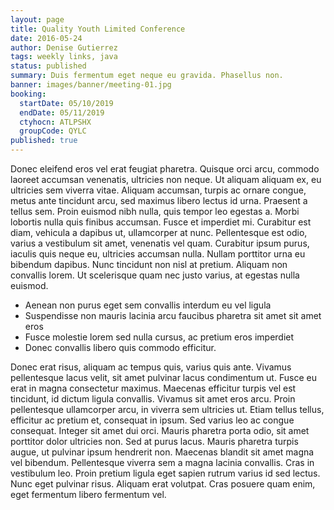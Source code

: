 ```yaml
---
layout: page
title: Quality Youth Limited Conference
date: 2016-05-24
author: Denise Gutierrez
tags: weekly links, java
status: published
summary: Duis fermentum eget neque eu gravida. Phasellus non.
banner: images/banner/meeting-01.jpg
booking:
  startDate: 05/10/2019
  endDate: 05/11/2019
  ctyhocn: ATLPSHX
  groupCode: QYLC
published: true
---
```

Donec eleifend eros vel erat feugiat pharetra. Quisque orci arcu, commodo laoreet accumsan venenatis, ultricies non neque. Ut aliquam aliquam ex, eu ultricies sem viverra vitae. Aliquam accumsan, turpis ac ornare congue, metus ante tincidunt arcu, sed maximus libero lectus id urna. Praesent a tellus sem. Proin euismod nibh nulla, quis tempor leo egestas a. Morbi lobortis nulla quis finibus accumsan. Fusce et imperdiet mi. Curabitur est diam, vehicula a dapibus ut, ullamcorper at nunc. Pellentesque est odio, varius a vestibulum sit amet, venenatis vel quam. Curabitur ipsum purus, iaculis quis neque eu, ultricies accumsan nulla. Nullam porttitor urna eu bibendum dapibus. Nunc tincidunt non nisl at pretium. Aliquam non convallis lorem. Ut scelerisque quam nec justo varius, at egestas nulla euismod.

* Aenean non purus eget sem convallis interdum eu vel ligula
* Suspendisse non mauris lacinia arcu faucibus pharetra sit amet sit amet eros
* Fusce molestie lorem sed nulla cursus, ac pretium eros imperdiet
* Donec convallis libero quis commodo efficitur.

Donec erat risus, aliquam ac tempus quis, varius quis ante. Vivamus pellentesque lacus velit, sit amet pulvinar lacus condimentum ut. Fusce eu erat in magna consectetur maximus. Maecenas efficitur turpis vel est tincidunt, id dictum ligula convallis. Vivamus sit amet eros arcu. Proin pellentesque ullamcorper arcu, in viverra sem ultricies ut. Etiam tellus tellus, efficitur ac pretium et, consequat in ipsum. Sed varius leo ac congue consequat.
Integer sit amet dui orci. Mauris pharetra porta odio, sit amet porttitor dolor ultricies non. Sed at purus lacus. Mauris pharetra turpis augue, ut pulvinar ipsum hendrerit non. Maecenas blandit sit amet magna vel bibendum. Pellentesque viverra sem a magna lacinia convallis. Cras in vestibulum leo. Proin pretium ligula eget sapien rutrum varius id sed lectus. Nunc eget pulvinar risus. Aliquam erat volutpat. Cras posuere quam enim, eget fermentum libero fermentum vel.
